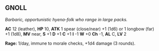 ## GNOLL

_Barbaric, opportunistic hyena-folk who range in large packs._

**AC** 12 (leather), **HP** 10, **ATK** 1 spear (close/near) +1 (1d6) or 1 longbow (far) +1 (1d8), **MV** near, **S** +1 **D** +1 **C** +1 **I** -1 **W** +0 **Ch** -1, **AL** C, **LV** 2

**Rage:** 1/day, immune to morale checks, +1d4 damage (3 rounds).

